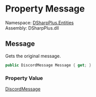 # Property Message

Namespace: [DSharpPlus.Entities](DSharpPlus.Entities.md)  
Assembly: DSharpPlus.dll

## <a id="DSharpPlus_Entities_DiscordMessageReference_Message"></a>Message

Gets the original message.

```csharp
public DiscordMessage Message { get; }
```

### Property Value

[DiscordMessage](DSharpPlus.Entities.DiscordMessage.md)

